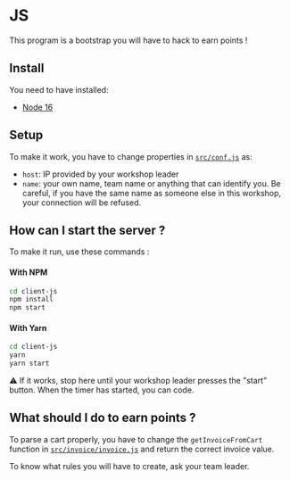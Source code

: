 # JS

This program is a bootstrap you will have to hack to earn points !

## Install

You need to have installed:

- [Node 16](https://nodejs.org/en/download/)

## Setup

To make it work, you have to change properties in [`src/conf.js`](./src/conf.js) as:

- `host`: IP provided by your workshop leader
- `name`: your own name, team name or anything that can identify you. Be careful, if you have the same name as someone else in this workshop, your connection will be refused.

## How can I start the server ?

To make it run, use these commands :

#### With NPM

```sh
cd client-js
npm install
npm start
```

#### With Yarn

```sh
cd client-js
yarn
yarn start
```

:warning: If it works, stop here until your workshop leader presses the "start" button. When the timer has started, you can code.

## What should I do to earn points ?

To parse a cart properly, you have to change the `getInvoiceFromCart` function in [`src/invoice/invoice.js`](./src/invoice/invoice.js) and return the correct invoice value.

To know what rules you will have to create, ask your team leader.

